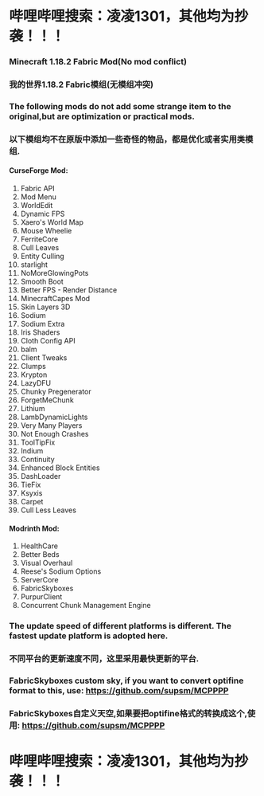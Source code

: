 # 哔哩哔哩搜索：凌凌1301，其他均为抄袭！！！
### Minecraft 1.18.2 Fabric Mod(No mod conflict)
### 我的世界1.18.2 Fabric模组(无模组冲突)

### The following mods do not add some strange item to the original,but are optimization or practical mods.
### 以下模组均不在原版中添加一些奇怪的物品，都是优化或者实用类模组.

#### **CurseForge Mod:**
1. Fabric API
2. Mod Menu
3. WorldEdit
4. Dynamic FPS
5. Xaero's World Map
6. Mouse Wheelie
7. FerriteCore
8. Cull Leaves
9. Entity Culling
10. starlight
11. NoMoreGlowingPots
12. Smooth Boot
13. Better FPS - Render Distance
14. MinecraftCapes Mod
15. Skin Layers 3D
16. Sodium
17. Sodium Extra
18. Iris Shaders
19. Cloth Config API
20. balm
21. Client Tweaks
22. Clumps
23. Krypton
24. LazyDFU
25. Chunky Pregenerator
26. ForgetMeChunk
27. Lithium
28. LambDynamicLights
29. Very Many Players
30. Not Enough Crashes
31. ToolTipFix
32. Indium
33. Continuity
34. Enhanced Block Entities
35. DashLoader
36. TieFix
37. Ksyxis
38. Carpet
39. Cull Less Leaves

#### **Modrinth Mod:**
1. HealthCare
2. Better Beds
3. Visual Overhaul
4. Reese's Sodium Options
5. ServerCore
6. FabricSkyboxes
7. PurpurClient
8. Concurrent Chunk Management Engine

### The update speed of different platforms is different. The fastest update platform is adopted here.
### 不同平台的更新速度不同，这里采用最快更新的平台.

### FabricSkyboxes custom sky, if you want to convert optifine format to this, use: https://github.com/supsm/MCPPPP
### FabricSkyboxes自定义天空,如果要把optifine格式的转换成这个,使用: https://github.com/supsm/MCPPPP
# 哔哩哔哩搜索：凌凌1301，其他均为抄袭！！！
